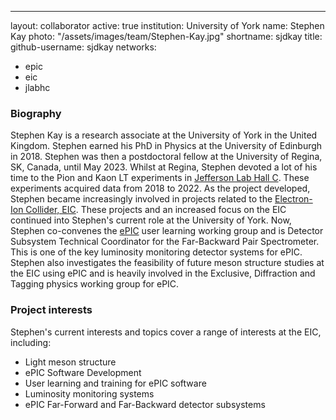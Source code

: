 ---
layout: collaborator
active: true
institution: University of York
name: Stephen Kay
photo: "/assets/images/team/Stephen-Kay.jpg"
shortname: sjdkay
title:
github-username: sjdkay
networks:
  - epic
  - eic
  - jlabhc

### Biography

Stephen Kay is a research associate at the University of York in the United Kingdom. Stephen earned his PhD in Physics at the University of Edinburgh in 2018. Stephen was then a postdoctoral fellow at the University of Regina, SK, Canada, until May 2023. Whilst at Regina, Stephen devoted a lot of his time to the Pion and Kaon LT experiments in [Jefferson Lab Hall C](https://www.jlab.org/physics/hall-c). These experiments acquired data from 2018 to 2022. As the project developed, Stephen became increasingly involved in projects related to the [Electron-Ion Collider, EIC](https://www.bnl.gov/eic/). These projects and an increased focus on the EIC continued into Stephen's current role at the University of York. Now, Stephen co-convenes the [ePIC](https://www.bnl.gov/eic/epic.php) user learning working group and is Detector Subsystem Technical Coordinator for the Far-Backward Pair Spectrometer. This is one of the key luminosity monitoring detector systems for ePIC. Stephen also investigates the feasibility of future meson structure studies at the EIC using ePIC and is heavily involved in the Exclusive, Diffraction and Tagging physics working group for ePIC.

### Project interests

Stephen's current interests and topics cover a range of interests at the EIC, including:
* Light meson structure
* ePIC Software Development
* User learning and training for ePIC software
* Luminosity monitoring systems
* ePIC Far-Forward and Far-Backward detector subsystems
